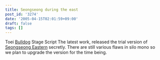 ```yaml
---
title: Seongseong during the east
post_id: '3274'
date: '2005-04-15T02:01:59+09:00'
draft: false
tags: []
---
```


Toei [Bulldog](/!/thA/) Stage Script The latest work, released the trial version of [Seongseong Eastern](/!/thA/) secretly. There are still various flaws in silo mono so we plan to upgrade the version for the time being.